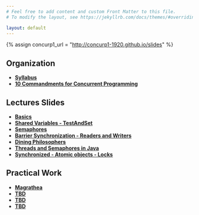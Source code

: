 ```yaml
---
# Feel free to add content and custom Front Matter to this file.
# To modify the layout, see https://jekyllrb.com/docs/themes/#overriding-theme-defaults

layout: default
---
```

{% assign concurp1_url = "http://concurp1-1920.github.io/slides" %}

## Organization
* [**Syllabus**](/Organization/syllabus)
* [**10 Commandments for Concurrent Programming**](/Organization/commandments)

## Lectures Slides

* [**Basics**]({{concurp1_url}}/01)
* [**Shared Variables - TestAndSet**]({{concurp1_url}}/02)
* [**Semaphores**]({{concurp1_url}}/03)
* [**Barrier Synchronization - Readers and Writers**]({{concurp1_url}}/04)
* [**Dining Philosophers**]({{concurp1_url}}/05)
* [**Threads and Semaphores in Java**]({{concurp1_url}}/06)
* [**Synchronized - Atomic objects - Locks**]({{concurp1_url}}/07)

## Practical Work
* [**Magrathea**](/TPs/Magrathea)
* [**TBD**]()
* [**TBD**]()
* [**TBD**]()
